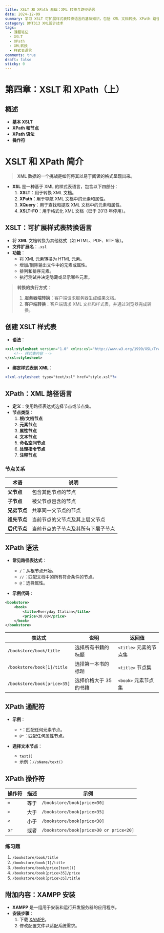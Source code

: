 ```yaml
---
title: XSLT 和 XPath 基础：XML 转换与路径语言
date: 2024-12-09
summary: 学习 XSLT 可扩展样式表转换语言的基础知识，包括 XML 文档转换、XPath 路径表达式、节点关系和操作符使用。
category: DMT313 XML设计技术
tags:
  - 课程笔记
  - XSLT
  - XPath
  - XML转换
  - 样式表语言
comments: true
draft: false
sticky: 0
---
```

# 第四章：XSLT 和 XPath（上）

## 概述
- **基本 XSLT**
- **XPath 和节点**
- **XPath 语法**
- **操作符**

# XSLT 和 XPath 简介

> **XML 数据的一个挑战是如何将其以易于阅读的格式呈现出来。**

- **XSL** 是一种基于 XML 的样式表语言，包含以下四部分：
  1. **XSLT**：用于转换 XML 文档。
  2. **XPath**：用于导航 XML 文档中的元素和属性。
  3. **XQuery**：用于查找和提取 XML 文档中的元素和属性。
  4. **XSLT-FO**：用于格式化 XML 文档（已于 2013 年停用）。

## **XSLT**：可扩展样式表转换语言

- 将 **XML** 文档转换为其他格式（如 HTML、PDF、RTF 等）。
- **文件扩展名**：`.xsl`
- **功能**：
  - 将 XML 元素转换为 HTML 元素。
  - 增加/删除输出文件中的元素或属性。
  - 排列和排序元素。
  - 执行测试并决定隐藏或显示哪些元素。
  
> **转换的执行方式**：
> 1. **服务器端转换**：客户端请求服务器生成结果文档。
> 2. **客户端转换**：客户端请求 XML 文档和样式表，并通过浏览器完成转换。

## **创建 XSLT 样式表**

- **语法**：
```xml
<xsl:stylesheet version="1.0" xmlns:xsl="http://www.w3.org/1999/XSL/Transform">
    <!-- 样式表内容 -->
</xsl:stylesheet>
```

- **绑定样式表到 XML**：
```xml
<?xml-stylesheet type="text/xsl" href="style.xsl"?>
```

## **XPath**：XML 路径语言

- **定义**：使用路径表达式选择节点或节点集。
- **节点类型**：
  1. **根/文档节点**
  2. **元素节点**
  3. **属性节点**
  4. **文本节点**
  5. **命名空间节点**
  6. **处理指令节点**
  7. **注释节点**
  
### **节点关系**
| 术语       | 说明                                 |
|------------|--------------------------------------|
| **父节点** | 包含其他节点的节点                     |
| **子节点** | 被父节点包含的节点                     |
| **兄弟节点** | 共享同一父节点的节点                  |
| **祖先节点** | 当前节点的父节点及其上层父节点          |
| **后代节点** | 当前节点的子节点及其所有下层子节点      |

## **XPath 语法**

- **常见路径表达式**：
  - `/`：从根节点开始。
  - `//`：匹配文档中的所有符合条件的节点。
  - `@`：选择属性。

- **示例代码**：
```xml
<bookstore>
    <book>
        <title>Everyday Italian</title>
        <price>30.00</price>
    </book>
</bookstore>
```

| 表达式                      | 说明                   | 返回值                    |
|-----------------------------|------------------------|---------------------------|
| `/bookstore/book/title`     | 选择所有书籍的标题     | `<title>` 元素的节点集    |
| `/bookstore/book[1]/title`  | 选择第一本书的标题     | `<title>` 节点集          |
| `/bookstore/book[price>35]` | 选择价格大于 35 的书籍 | `<book>` 元素节点集       |

## **XPath 通配符**

- **示例**：
  - `*`：匹配任何元素节点。
  - `@*`：匹配任何属性节点。

- **选择文本节点**：
  - `text()`
  - 示例：`//sName/text()`

## **XPath 操作符**

| 操作符 | 描述        | 示例                           |
|--------|-------------|--------------------------------|
| `=`    | 等于        | `/bookstore/book[price=30]`   |
| `>`    | 大于        | `/bookstore/book[price>35]`   |
| `<`    | 小于        | `/bookstore/book[price<30]`   |
| `or`   | 或者        | `/bookstore/book[price>30 or price<20]` |

### 练习题

1. `/bookstore/book/title`  
2. `/bookstore/book[1]/title`  
3. `/bookstore/book/price[text()]`  
4. `/bookstore/book[price>35]/price`  
5. `/bookstore/book[price>35]/title`  

## **附加内容：XAMPP 安装**

- **XAMPP** 是一组用于安装和运行开发服务器的应用程序。
- **安装步骤**：
  1. 下载 [XAMPP](https://www.apachefriends.org/index.html)。
  2. 修改配置文件以适配系统需求。